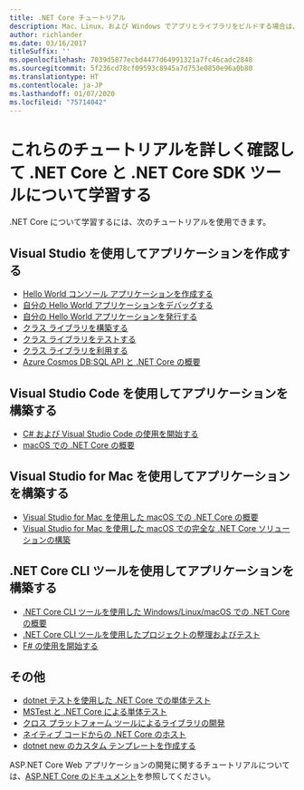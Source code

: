 ```yaml
---
title: .NET Core チュートリアル
description: Mac、Linux、および Windows でアプリとライブラリをビルドする場合は、.NET Core について学習するためのチュートリアルに従ってください。
author: richlander
ms.date: 03/16/2017
titleSuffix: ''
ms.openlocfilehash: 7039d5877ecbd4477d64991321a7fc46cadc2848
ms.sourcegitcommit: 5f236cd78cf09593c8945a7d753e0850e96a0b80
ms.translationtype: HT
ms.contentlocale: ja-JP
ms.lasthandoff: 01/07/2020
ms.locfileid: "75714042"
---
```

# <a name="learn-net-core-and-the-net-core-sdk-tools-by-exploring-these-tutorials"></a>これらのチュートリアルを詳しく確認して .NET Core と .NET Core SDK ツールについて学習する

.NET Core について学習するには、次のチュートリアルを使用できます。

## <a name="create-applications-with-visual-studio"></a>Visual Studio を使用してアプリケーションを作成する

- [Hello World コンソール アプリケーションを作成する](with-visual-studio.md)
- [自分の Hello World アプリケーションをデバッグする](debugging-with-visual-studio.md)
- [自分の Hello World アプリケーションを発行する](publishing-with-visual-studio.md)
- [クラス ライブラリを構築する](library-with-visual-studio.md)
- [クラス ライブラリをテストする](testing-library-with-visual-studio.md)
- [クラス ライブラリを利用する](consuming-library-with-visual-studio.md)
- [Azure Cosmos DB:SQL API と .NET Core の概要](/azure/cosmos-db/sql-api-dotnetcore-get-started)

## <a name="build-applications-with-visual-studio-code"></a>Visual Studio Code を使用してアプリケーションを構築する

- [C# および Visual Studio Code の使用を開始する](with-visual-studio-code.md)
- [macOS での .NET Core の概要](using-on-macos.md)

## <a name="build-applications-with-visual-studio-for-mac"></a>Visual Studio for Mac を使用してアプリケーションを構築する

- [Visual Studio for Mac を使用した macOS での .NET Core の概要](using-on-mac-vs.md)
- [Visual Studio for Mac を使用した macOS での完全な .NET Core ソリューションの構築](using-on-mac-vs-full-solution.md)

## <a name="build-applications-with-the-net-core-cli-tools"></a>.NET Core CLI ツールを使用してアプリケーションを構築する

- [.NET Core CLI ツールを使用した Windows/Linux/macOS での .NET Core の概要](cli-create-console-app.md)
- [.NET Core CLI ツールを使用したプロジェクトの整理およびテスト](testing-with-cli.md)
- [F# の使用を開始する](../../fsharp/get-started/get-started-command-line.md)

## <a name="other"></a>その他

- [dotnet テストを使用した .NET Core での単体テスト](../testing/unit-testing-with-dotnet-test.md)
- [MSTest と .NET Core による単体テスト](../testing/unit-testing-with-mstest.md)
- [クロス プラットフォーム ツールによるライブラリの開発](libraries.md)
- [ネイティブ コードからの .NET Core のホスト](netcore-hosting.md)
- [dotnet new のカスタム テンプレートを作成する](cli-templates-create-item-template.md)

ASP.NET Core Web アプリケーションの開発に関するチュートリアルについては、[ASP.NET Core のドキュメント](/aspnet/core/)を参照してください。
